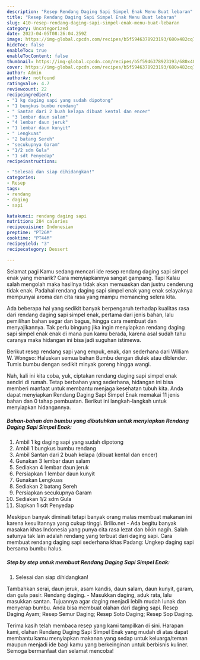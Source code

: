 ```yaml
---
description: "Resep Rendang Daging Sapi Simpel Enak Menu Buat lebaran"
title: "Resep Rendang Daging Sapi Simpel Enak Menu Buat lebaran"
slug: 410-resep-rendang-daging-sapi-simpel-enak-menu-buat-lebaran
category: Uncategorized
date: 2023-04-05T08:26:04.259Z
image: https://img-global.cpcdn.com/recipes/b5f5946378923193/680x482cq70/rendang-daging-sapi-simpel-enak-foto-resep-utama.jpg
hideToc: false
enableToc: true
enableTocContent: false
thumbnail: https://img-global.cpcdn.com/recipes/b5f5946378923193/680x482cq70/rendang-daging-sapi-simpel-enak-foto-resep-utama.jpg
cover: https://img-global.cpcdn.com/recipes/b5f5946378923193/680x482cq70/rendang-daging-sapi-simpel-enak-foto-resep-utama.jpg
author: Admin
authorAv: notfound
ratingvalue: 4.7
reviewcount: 22
recipeingredient:
- "1 kg daging sapi yang sudah dipotong"
- "1 bungkus bumbu rendang"
- " Santan dari 2 buah kelapa dibuat kental dan encer"
- "3 lembar daun salam"
- "4 lembar daun jeruk"
- "1 lembar daun kunyit"
- " Lengkuas"
- "2 batang Sereh"
- "secukupnya Garam"
- "1/2 sdm Gula"
- "1 sdt Penyedap"
recipeinstructions:

- "Selesai dan siap dihidangkan!"
categories:
- Resep
tags:
- rendang
- daging
- sapi

katakunci: rendang daging sapi 
nutrition: 284 calories
recipecuisine: Indonesian
preptime: "PT26M"
cooktime: "PT44M"
recipeyield: "3"
recipecategory: Dessert

---
```



Selamat pagi Kamu sedang mencari ide resep rendang daging sapi simpel enak yang menarik? Cara menyiapkannya sangat gampang. Tapi Kalau salah mengolah maka hasilnya tidak akan memuaskan dan justru cenderung tidak enak. Padahal rendang daging sapi simpel enak yang enak selayaknya mempunyai aroma dan cita rasa yang mampu memancing selera kita.


Ada beberapa hal yang sedikit banyak berpengaruh terhadap kualitas rasa dari rendang daging sapi simpel enak, pertama dari jenis bahan, lalu pemilihan bahan segar dan bagus, hingga cara membuat dan menyajikannya. Tak perlu bingung jika ingin menyiapkan rendang daging sapi simpel enak enak di mana pun kamu berada, karena asal sudah tahu caranya maka hidangan ini bisa jadi suguhan istimewa.

Berikut resep rendang sapi yang empuk, enak, dan sederhana dari William W. Wongso: Haluskan semua bahan Bumbu dengan diulek atau diblender. Tumis bumbu dengan sedikit minyak goreng hingga wangi.


Nah, kali ini kita coba, yuk, ciptakan rendang daging sapi simpel enak sendiri di rumah. Tetap berbahan yang sederhana, hidangan ini bisa memberi manfaat untuk membantu menjaga kesehatan tubuh kita. Anda dapat menyiapkan Rendang Daging Sapi Simpel Enak memakai 11 jenis bahan dan 0 tahap pembuatan. Berikut ini langkah-langkah untuk menyiapkan hidangannya.

<!--inarticleads1-->

##### Bahan-bahan dan bumbu yang dibutuhkan untuk menyiapkan Rendang Daging Sapi Simpel Enak:

1. Ambil 1 kg daging sapi yang sudah dipotong
1. Ambil 1 bungkus bumbu rendang
1. Ambil  Santan dari 2 buah kelapa (dibuat kental dan encer)
1. Gunakan 3 lembar daun salam
1. Sediakan 4 lembar daun jeruk
1. Persiapkan 1 lembar daun kunyit
1. Gunakan  Lengkuas
1. Sediakan 2 batang Sereh
1. Persiapkan secukupnya Garam
1. Sediakan 1/2 sdm Gula
1. Siapkan 1 sdt Penyedap


Meskipun banyak diminati tetapi banyak orang malas membuat makanan ini karena kesulitannya yang cukup tinggi. Brilio.net - Ada begitu banyak masakan khas Indonesia yang punya cita rasa lezat dan bikin nagih. Salah satunya tak lain adalah rendang yang terbuat dari daging sapi. Cara membuat rendang daging sapi sederhana khas Padang: Ungkep daging sapi bersama bumbu halus. 

<!--inarticleads2-->

##### Step by step untuk membuat Rendang Daging Sapi Simpel Enak:


1. Selesai dan siap dihidangkan!

Tambahkan serai, daun jeruk, asam kandis, daun salam, daun kunyit, garam, dan gula pasir. Rendang daging. - Masukkan daging, aduk rata, lalu masukkan santan. Tujuannya agar daging menjadi lebih mudah lunak dan menyerap bumbu. Anda bisa membuat olahan dari daging sapi. Resep Daging Ayam; Resep Semur Daging; Resep Soto Daging; Resep Sop Daging. 

Terima kasih telah membaca resep yang kami tampilkan di sini. Harapan kami, olahan Rendang Daging Sapi Simpel Enak yang mudah di atas dapat membantu kamu menyiapkan makanan yang sedap untuk keluarga/teman maupun menjadi ide bagi kamu yang berkeinginan untuk berbisnis kuliner. Semoga bermanfaat dan selamat mencoba!
